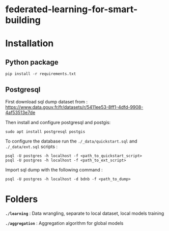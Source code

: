 # federated-learning-for-smart-building



# Installation



## Python package

```shell
pip install -r requirements.txt
```



## Postgresql

First download sql dump dataset from : https://www.data.gouv.fr/fr/datasets/r/5411ee53-8ff1-4dfd-9908-4af53513e7de

Then install and configure postgresql and postgis:

```shell
sudo apt install postgresql postgis
```

To configure the database run the `./_data/quickstart.sql` and `./_data/ext.sql` scripts :

```shell
psql -U postgres -h localhost -f <path_to_quickstart_script>
psql -U postgres -h localhost -f <path_to_ext_script>
```

Import sql dump with the following command : 

```shell
psql -U postgres -h localhost -d bdnb -f <path_to_dump>
```



# Folders



**`./learning`** : Data wrangling, separate to local dataset, local models training

**`./aggregation`** : Aggregation algorithm for global models